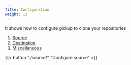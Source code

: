 ```yaml
---
Title: Configuration
weight: 11
---
```


It shows how to configure gickup to clone your repositories
1. [Source](./source/)
2. [Destination](./destination/)
3. [Miscellaneous](./miscellaneous/)

{{< button "./source/" "Configure source" >}}
